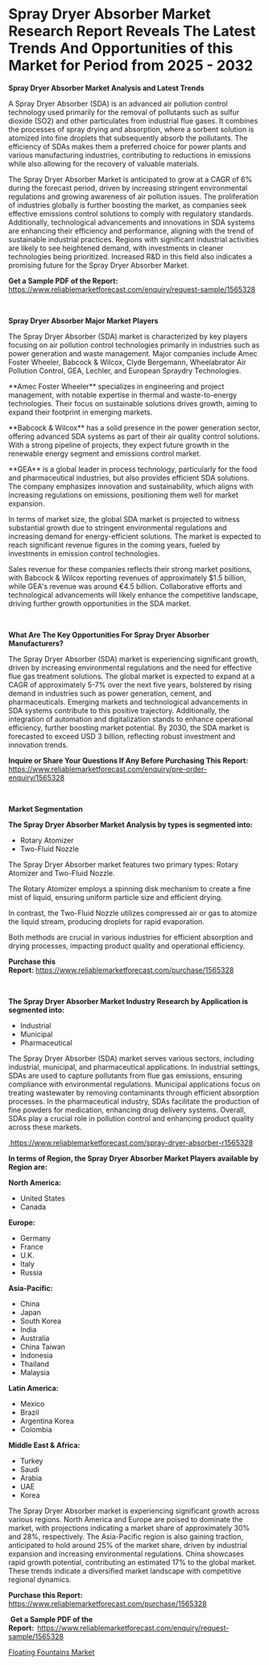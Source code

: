 <p><h1>Spray Dryer Absorber Market Research Report Reveals The Latest Trends And Opportunities of this Market for Period from 2025 - 2032</h1></p><p><strong>Spray Dryer Absorber Market Analysis and Latest Trends</strong></p>
<p><p>A Spray Dryer Absorber (SDA) is an advanced air pollution control technology used primarily for the removal of pollutants such as sulfur dioxide (SO2) and other particulates from industrial flue gases. It combines the processes of spray drying and absorption, where a sorbent solution is atomized into fine droplets that subsequently absorb the pollutants. The efficiency of SDAs makes them a preferred choice for power plants and various manufacturing industries, contributing to reductions in emissions while also allowing for the recovery of valuable materials.</p><p>The Spray Dryer Absorber Market is anticipated to grow at a CAGR of 6% during the forecast period, driven by increasing stringent environmental regulations and growing awareness of air pollution issues. The proliferation of industries globally is further boosting the market, as companies seek effective emissions control solutions to comply with regulatory standards. Additionally, technological advancements and innovations in SDA systems are enhancing their efficiency and performance, aligning with the trend of sustainable industrial practices. Regions with significant industrial activities are likely to see heightened demand, with investments in cleaner technologies being prioritized. Increased R&D in this field also indicates a promising future for the Spray Dryer Absorber Market.</p></p>
<p><strong>Get a Sample PDF of the Report:&nbsp;</strong> <a href="https://www.reliablemarketforecast.com/enquiry/request-sample/1565328?utm_campaign=950&utm_medium=2&utm_source=Github&utm_content=ia&utm_term=16022025&utm_id=spray-dryer-absorber">https://www.reliablemarketforecast.com/enquiry/request-sample/1565328</a></p>
<p>&nbsp;</p>
<p><strong>Spray Dryer Absorber Major Market Players</strong></p>
<p><p>The Spray Dryer Absorber (SDA) market is characterized by key players focusing on air pollution control technologies primarily in industries such as power generation and waste management. Major companies include Amec Foster Wheeler, Babcock & Wilcox, Clyde Bergemann, Wheelabrator Air Pollution Control, GEA, Lechler, and European Spraydry Technologies.</p><p>**Amec Foster Wheeler** specializes in engineering and project management, with notable expertise in thermal and waste-to-energy technologies. Their focus on sustainable solutions drives growth, aiming to expand their footprint in emerging markets.</p><p>**Babcock & Wilcox** has a solid presence in the power generation sector, offering advanced SDA systems as part of their air quality control solutions. With a strong pipeline of projects, they expect future growth in the renewable energy segment and emissions control market.</p><p>**GEA** is a global leader in process technology, particularly for the food and pharmaceutical industries, but also provides efficient SDA solutions. The company emphasizes innovation and sustainability, which aligns with increasing regulations on emissions, positioning them well for market expansion.</p><p>In terms of market size, the global SDA market is projected to witness substantial growth due to stringent environmental regulations and increasing demand for energy-efficient solutions. The market is expected to reach significant revenue figures in the coming years, fueled by investments in emission control technologies.</p><p>Sales revenue for these companies reflects their strong market positions, with Babcock & Wilcox reporting revenues of approximately $1.5 billion, while GEA's revenue was around €4.5 billion. Collaborative efforts and technological advancements will likely enhance the competitive landscape, driving further growth opportunities in the SDA market.</p></p>
<p>&nbsp;</p>
<p><strong>What Are The Key Opportunities For Spray Dryer Absorber Manufacturers?</strong></p>
<p><p>The Spray Dryer Absorber (SDA) market is experiencing significant growth, driven by increasing environmental regulations and the need for effective flue gas treatment solutions. The global market is expected to expand at a CAGR of approximately 5-7% over the next five years, bolstered by rising demand in industries such as power generation, cement, and pharmaceuticals. Emerging markets and technological advancements in SDA systems contribute to this positive trajectory. Additionally, the integration of automation and digitalization stands to enhance operational efficiency, further boosting market potential. By 2030, the SDA market is forecasted to exceed USD 3 billion, reflecting robust investment and innovation trends.</p></p>
<p><strong>Inquire or Share Your Questions If Any Before Purchasing This Report:</strong> <a href="https://www.reliablemarketforecast.com/enquiry/pre-order-enquiry/1565328?utm_campaign=950&utm_medium=2&utm_source=Github&utm_content=ia&utm_term=16022025&utm_id=spray-dryer-absorber">https://www.reliablemarketforecast.com/enquiry/pre-order-enquiry/1565328</a></p>
<p>&nbsp;</p>
<p><strong>Market Segmentation</strong></p>
<p><strong>The Spray Dryer Absorber Market Analysis by types is segmented into:</strong></p>
<p><ul><li>Rotary Atomizer</li><li>Two-Fluid Nozzle</li></ul></p>
<p><p>The Spray Dryer Absorber market features two primary types: Rotary Atomizer and Two-Fluid Nozzle. </p><p>The Rotary Atomizer employs a spinning disk mechanism to create a fine mist of liquid, ensuring uniform particle size and efficient drying. </p><p>In contrast, the Two-Fluid Nozzle utilizes compressed air or gas to atomize the liquid stream, producing droplets for rapid evaporation. </p><p>Both methods are crucial in various industries for efficient absorption and drying processes, impacting product quality and operational efficiency.</p></p>
<p><strong>Purchase this Report:&nbsp;</strong><a href="https://www.reliablemarketforecast.com/purchase/1565328?utm_campaign=950&utm_medium=2&utm_source=Github&utm_content=ia&utm_term=16022025&utm_id=spray-dryer-absorber">https://www.reliablemarketforecast.com/purchase/1565328</a></p>
<p>&nbsp;</p>
<p><strong>The Spray Dryer Absorber Market Industry Research by Application is segmented into:</strong></p>
<p><ul><li>Industrial</li><li>Municipal</li><li>Pharmaceutical</li></ul></p>
<p><p>The Spray Dryer Absorber (SDA) market serves various sectors, including industrial, municipal, and pharmaceutical applications. In industrial settings, SDAs are used to capture pollutants from flue gas emissions, ensuring compliance with environmental regulations. Municipal applications focus on treating wastewater by removing contaminants through efficient absorption processes. In the pharmaceutical industry, SDAs facilitate the production of fine powders for medication, enhancing drug delivery systems. Overall, SDAs play a crucial role in pollution control and enhancing product quality across these markets.</p></p>
<p><a href="https://www.reliablemarketforecast.com/spray-dryer-absorber-r1565328?utm_campaign=950&utm_medium=2&utm_source=Github&utm_content=ia&utm_term=16022025&utm_id=spray-dryer-absorber">&nbsp;https://www.reliablemarketforecast.com/spray-dryer-absorber-r1565328</a></p>
<p><strong>In terms of Region, the Spray Dryer Absorber Market Players available by Region are:</strong></p>
<p>
    <p> <strong> North America: </strong>
        <ul>
            <li>United States</li>
            <li>Canada</li>
        </ul>
        </p> 
    <p> <strong> Europe: </strong>
        <ul>
            <li>Germany</li>
            <li>France</li>
            <li>U.K.</li>
            <li>Italy</li>
            <li>Russia</li>
        </ul>
        </p> 
    <p> <strong> Asia-Pacific: </strong>
        <ul>
            <li>China</li>
            <li>Japan</li>
            <li>South Korea</li>
            <li>India</li>
            <li>Australia</li>
            <li>China Taiwan</li>
            <li>Indonesia</li>
            <li>Thailand</li>
            <li>Malaysia</li>
        </ul>
        </p> 
    <p> <strong> Latin America: </strong>
        <ul>
            <li>Mexico</li>
            <li>Brazil</li>
            <li>Argentina Korea</li>
            <li>Colombia</li>
        </ul>
        </p> 
    <p> <strong> Middle East & Africa: </strong>
        <ul>
            <li>Turkey</li>
            <li>Saudi</li>
            <li>Arabia</li>
            <li>UAE</li>
            <li>Korea</li>
        </ul>
    </p>
    </p>
<p><p>The Spray Dryer Absorber market is experiencing significant growth across various regions. North America and Europe are poised to dominate the market, with projections indicating a market share of approximately 30% and 28%, respectively. The Asia-Pacific region is also gaining traction, anticipated to hold around 25% of the market share, driven by industrial expansion and increasing environmental regulations. China showcases rapid growth potential, contributing an estimated 17% to the global market. These trends indicate a diversified market landscape with competitive regional dynamics.</p></p>
<p><strong>Purchase this Report: </strong><a href="https://www.reliablemarketforecast.com/purchase/1565328?utm_campaign=950&utm_medium=2&utm_source=Github&utm_content=ia&utm_term=16022025&utm_id=spray-dryer-absorber">https://www.reliablemarketforecast.com/purchase/1565328</a></p>
<p>&nbsp;<strong>Get a Sample PDF of the Report:&nbsp;&nbsp;</strong><a href="https://www.reliablemarketforecast.com/enquiry/request-sample/1565328?utm_campaign=950&utm_medium=2&utm_source=Github&utm_content=ia&utm_term=16022025&utm_id=spray-dryer-absorber">https://www.reliablemarketforecast.com/enquiry/request-sample/1565328</a></p>
<p><strong></strong></p>
<p><p><a href="https://github.com/castoriffic/Market-Research-Report-List-5/blob/main/floating-fountains-market.md?utm_campaign=950&utm_medium=2&utm_source=Github&utm_content=ia&utm_term=16022025&utm_id=spray-dryer-absorber">Floating Fountains Market</a></p></p>